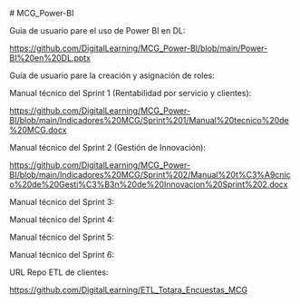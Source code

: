 ﻿﻿# MCG_Power-BI

Guía de usuario pare el uso de Power BI en DL:

https://github.com/DigitalLearning/MCG_Power-BI/blob/main/Power-BI%20en%20DL.pptx

Guía de usuario pare la creación y asignación de roles:

Manual técnico del Sprint 1 (Rentabilidad por servicio y clientes):

https://github.com/DigitalLearning/MCG_Power-BI/blob/main/Indicadores%20MCG/Sprint%201/Manual%20tecnico%20de%20MCG.docx


Manual técnico del Sprint 2 (Gestión de Innovación):

https://github.com/DigitalLearning/MCG_Power-BI/blob/main/Indicadores%20MCG/Sprint%202/Manual%20t%C3%A9cnico%20de%20Gesti%C3%B3n%20de%20Innovacion%20Sprint%202.docx

Manual técnico del Sprint 3:

Manual técnico del Sprint 4:

Manual técnico del Sprint 5:

Manual técnico del Sprint 6:

URL Repo ETL de clientes:

https://github.com/DigitalLearning/ETL_Totara_Encuestas_MCG


